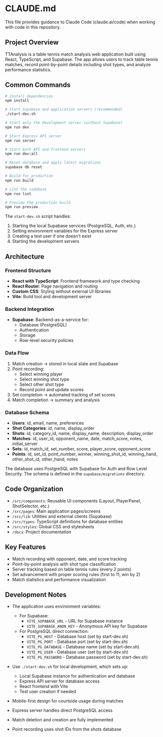 # CLAUDE.md

This file provides guidance to Claude Code (claude.ai/code) when working with code in this repository.

## Project Overview

TTAnalysis is a table tennis match analysis web application built using React, TypeScript, and Supabase. The app allows users to track table tennis matches, record point-by-point details including shot types, and analyze performance statistics.

## Common Commands

```bash
# Install dependencies
npm install

# Start Supabase and application servers (recommended)
./start-dev.sh

# Start only the development server (without Supabase)
npm run dev

# Start Express API server
npm run server

# Start both API and frontend servers
npm run dev:all

# Reset database and apply latest migrations
supabase db reset

# Build for production
npm run build

# Lint the codebase
npm run lint

# Preview the production build
npm run preview
```

The `start-dev.sh` script handles:
1. Starting the local Supabase services (PostgreSQL, Auth, etc.)
2. Setting environment variables for the Express server
3. Creating a test user if one doesn't exist
4. Starting the development servers

## Architecture

### Frontend Structure

- **React with TypeScript**: Frontend framework and type checking
- **React Router**: Page navigation and routing
- **Custom CSS**: Styling without external UI libraries
- **Vite**: Build tool and development server

### Backend Integration

- **Supabase**: Backend-as-a-service for:
  - Database (PostgreSQL)
  - Authentication
  - Storage
  - Row-level security policies

### Data Flow

1. Match creation → stored in local state and Supabase
2. Point recording:
   - Select winning player
   - Select winning shot type
   - Select other shot type
   - Record point and update scores
3. Set completion → automated tracking of set scores
4. Match completion → summary and analysis

### Database Schema

- **Users**: id, email, name, preferences
- **Shot Categories**: id, name, display_order
- **Shots**: id, category_id, name, display_name, description, display_order
- **Matches**: id, user_id, opponent_name, date, match_score, notes, initial_server
- **Sets**: id, match_id, set_number, score, player_score, opponent_score
- **Points**: id, set_id, point_number, winner, winning_shot_id, winning_hand, other_shot_id, other_hand, notes

The database uses PostgreSQL with Supabase for Auth and Row Level Security. The schema is defined in the `supabase/migrations` directory.

## Code Organization

- `/src/components`: Reusable UI components (Layout, PlayerPanel, ShotSelector, etc.)
- `/src/pages`: Main application pages/screens
- `/src/lib`: Utilities and external clients (Supabase)
- `/src/types`: TypeScript definitions for database entities
- `/src/styles`: Global CSS and stylesheets
- `/docs`: Project documentation

## Key Features

- Match recording with opponent, date, and score tracking
- Point-by-point analysis with shot type classification
- Server tracking based on table tennis rules (every 2 points)
- Set advancement with proper scoring rules (first to 11, win by 2)
- Match statistics and performance visualization

## Development Notes

- The application uses environment variables:
  - For Supabase:
    - `VITE_SUPABASE_URL` - URL for Supabase instance
    - `VITE_SUPABASE_ANON_KEY` - Anonymous API key for Supabase
  - For PostgreSQL direct connection:
    - `VITE_PG_HOST` - Database host (set by start-dev.sh)
    - `VITE_PG_PORT` - Database port (set by start-dev.sh)
    - `VITE_PG_DATABASE` - Database name (set by start-dev.sh)
    - `VITE_PG_USER` - Database user (set by start-dev.sh)
    - `VITE_PG_PASSWORD` - Database password (set by start-dev.sh)

- Use `./start-dev.sh` for local development, which sets up:
  - Local Supabase instance for authentication and database
  - Express API server for database access
  - React frontend with Vite
  - Test user creation if needed

- Mobile-first design for courtside usage during matches
- Express server handles direct PostgreSQL access
- Match deletion and creation are fully implemented
- Point recording uses shot IDs from the shots database
